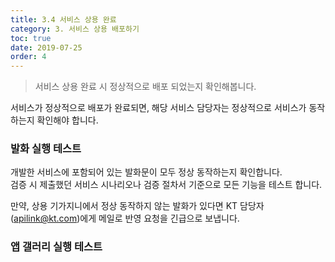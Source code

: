 ```yaml
---
title: 3.4 서비스 상용 완료
category: 3. 서비스 상용 배포하기
toc: true
date: 2019-07-25
order: 4
---
```


> 서비스 상용 완료 시 정상적으로 배포 되었는지 확인해봅니다.

서비스가 정상적으로 배포가 완료되면, 해당 서비스 담당자는 정상적으로 서비스가 동작하는지 확인해야 합니다. 

### 발화 실행 테스트

개발한 서비스에 포함되어 있는 발화문이 모두 정상 동작하는지 확인합니다.   
검증 시 제출했던 서비스 시나리오나 검증 절차서 기준으로 모든 기능을 테스트 합니다.

만약, 상용 기가지니에서 정상 동작하지 않는 발화가 있다면 KT 담당자(apilink@kt.com)에게 메일로 반영 요청을 긴급으로 보냅니다.   

### 앱 갤러리 실행 테스트

